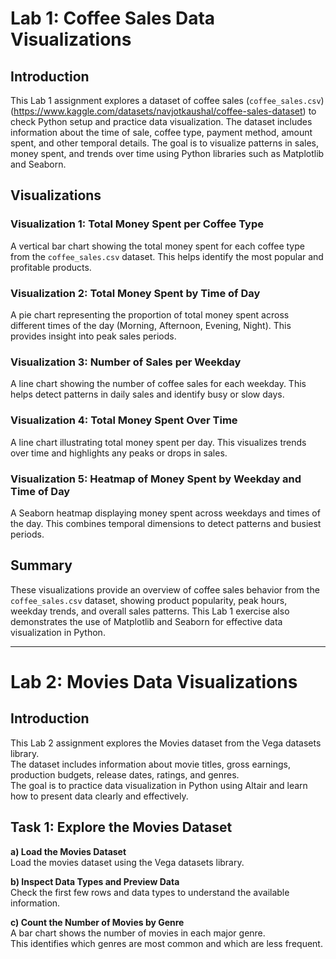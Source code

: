 # Lab 1: Coffee Sales Data Visualizations

## Introduction
This Lab 1 assignment explores a dataset of coffee sales (`coffee_sales.csv`) (https://www.kaggle.com/datasets/navjotkaushal/coffee-sales-dataset) to check Python setup and practice data visualization. The dataset includes information about the time of sale, coffee type, payment method, amount spent, and other temporal details. The goal is to visualize patterns in sales, money spent, and trends over time using Python libraries such as Matplotlib and Seaborn.

## Visualizations

### Visualization 1: Total Money Spent per Coffee Type
A vertical bar chart showing the total money spent for each coffee type from the `coffee_sales.csv` dataset. This helps identify the most popular and profitable products.

### Visualization 2: Total Money Spent by Time of Day
A pie chart representing the proportion of total money spent across different times of the day (Morning, Afternoon, Evening, Night). This provides insight into peak sales periods.

### Visualization 3: Number of Sales per Weekday
A line chart showing the number of coffee sales for each weekday. This helps detect patterns in daily sales and identify busy or slow days.

### Visualization 4: Total Money Spent Over Time
A line chart illustrating total money spent per day. This visualizes trends over time and highlights any peaks or drops in sales.

### Visualization 5: Heatmap of Money Spent by Weekday and Time of Day
A Seaborn heatmap displaying money spent across weekdays and times of the day. This combines temporal dimensions to detect patterns and busiest periods.

## Summary
These visualizations provide an overview of coffee sales behavior from the `coffee_sales.csv` dataset, showing product popularity, peak hours, weekday trends, and overall sales patterns. This Lab 1 exercise also demonstrates the use of Matplotlib and Seaborn for effective data visualization in Python.

***

# Lab 2: Movies Data Visualizations

## Introduction
This Lab 2 assignment explores the Movies dataset from the Vega datasets library.  
The dataset includes information about movie titles, gross earnings, production budgets, release dates, ratings, and genres.  
The goal is to practice data visualization in Python using Altair and learn how to present data clearly and effectively.

## Task 1: Explore the Movies Dataset

**a) Load the Movies Dataset**  
Load the movies dataset using the Vega datasets library.

**b) Inspect Data Types and Preview Data**  
Check the first few rows and data types to understand the available information.

**c) Count the Number of Movies by Genre**  
A bar chart shows the number of movies in each major genre.  
This identifies which genres are most common and which are less frequent.
